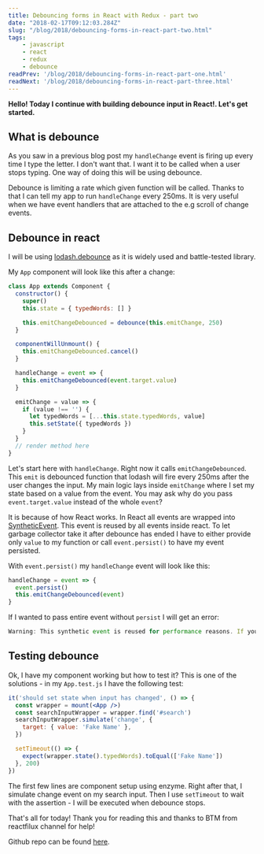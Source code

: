 ```yaml
---
title: Debouncing forms in React with Redux - part two
date: "2018-02-17T09:12:03.284Z"
slug: "/blog/2018/debouncing-forms-in-react-part-two.html"
tags:
    - javascript
    - react
    - redux
    - debounce
readPrev: '/blog/2018/debouncing-forms-in-react-part-one.html'
readNext: '/blog/2018/debouncing-forms-in-react-part-three.html'
---
```


**Hello! Today I continue with building debounce input in React!. Let's get started.**

## What is debounce

As you saw in a previous blog post my `handleChange` event is firing up every time I type the letter. I don't
want that. I want it to be called when a user stops typing. One way of doing this will be using debounce.

Debounce is limiting a rate which given function will be called. Thanks to that I can tell my app
to run `handleChange` every 250ms. It is very useful when we have event handlers that are attached
to the e.g scroll of change events.

## Debounce in react

I will be using [lodash.debounce](https://www.npmjs.com/package/lodash.debounce) as it is widely used
and battle-tested library.

My `App` component will look like this after a change:

```jsx
class App extends Component {
  constructor() {
    super()
    this.state = { typedWords: [] }

    this.emitChangeDebounced = debounce(this.emitChange, 250)
  }

  componentWillUnmount() {
    this.emitChangeDebounced.cancel()
  }

  handleChange = event => {
    this.emitChangeDebounced(event.target.value)
  }

  emitChange = value => {
    if (value !== '') {
      let typedWords = [...this.state.typedWords, value]
      this.setState({ typedWords })
    }
  }
  // render method here
}
```

Let's start here with `handleChange`. Right now it calls `emitChangeDebounced`. This `emit` is
debounced function that lodash will fire every 250ms after the user changes the input. My main logic lays
inside `emitChange` where I set my state based on a value from the event. You may ask why do you pass
`event.target.value` instead of the whole `event`?

It is because of how React works. In React all events are wrapped into [SyntheticEvent](https://reactjs.org/docs/events.html).
This event is reused by all events inside react. To let garbage collector take it after debounce
has ended I have to either provide only `value` to my function or call `event.persist()` to have my event persisted.

With `event.persist()` my `handleChange` event will look like this:

```jsx
handleChange = event => {
  event.persist()
  this.emitChangeDebounced(event)
}
```

If I wanted to pass entire event without `persist` I will get an error:

```js
Warning: This synthetic event is reused for performance reasons. If you're seeing this, you're accessing the property `type` on a released/nullified synthetic event. This is set to null. If you must keep the original synthetic event around, use event.persist().
```

## Testing debounce

Ok, I have my component working but how to test it? This is one of the solutions - in my `App.test.js`
I have the following test:

```jsx
it('should set state when input has changed', () => {
  const wrapper = mount(<App />)
  const searchInputWrapper = wrapper.find('#search')
  searchInputWrapper.simulate('change', {
    target: { value: 'Fake Name' },
  })

  setTimeout(() => {
    expect(wrapper.state().typedWords).toEqual(['Fake Name'])
  }, 200)
})
```

The first few lines are component setup using enzyme. Right after that, I simulate change event on my
search input. Then I use `setTimeout` to wait with the assertion - I will be executed when debounce stops.

That's all for today! Thank you for reading this and thanks to BTM from reactfilux channel for help!

Github repo can be found [here](https://github.com/krzysztofzuraw/blog-projects/tree/master/debounce-input).
